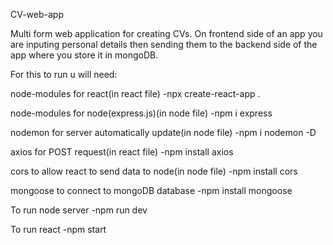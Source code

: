 CV-web-app

Multi form web application for creating CVs. On frontend side of an app you are inputing personal details then sending them to the backend side of the app where you store it in mongoDB.

For this to run u will need:

node-modules for react(in react file) -npx create-react-app .

node-modules for node(express.js)(in node file) -npm i express

nodemon for server automatically update(in node file) -npm i nodemon -D

axios for POST request(in react file) -npm install axios

cors to allow react to send data to node(in node file) -npm install cors

mongoose to connect to mongoDB database -npm install mongoose

To run node server -npm run dev

To run react -npm start
